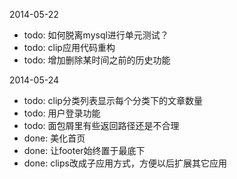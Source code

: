 2014-05-22

- todo: 如何脱离mysql进行单元测试？
- todo: clip应用代码重构
- todo: 增加删除某时间之前的历史功能

2014-05-24

- todo: clip分类列表显示每个分类下的文章数量
- todo: 用户登录功能
- todo: 面包屑里有些返回路径还是不合理
- done: 美化首页
- done: 让footer始终置于最底下
- done: clips改成子应用方式，方便以后扩展其它应用
